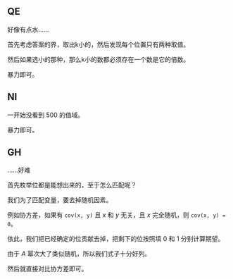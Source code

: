 ## QE
好像有点水……

首先考虑答案的界，取出k小的，然后发现每个位置只有两种取值。

然后如果选小的那种，那么k小的数都必须存在一个数是它的倍数。

暴力即可。

## NI
一开始没看到 500 的值域。

暴力即可。

## GH
……好难

首先枚举位都是能想出来的，至于怎么匹配呢？

我们为了匹配变量，要去掉随机因素。

例如协方差，如果有 `cov(x, y)` 且 $x$ 和 $y$ 无关，且 $x$ 完全随机，则 `cov(x, y) = 0`。

依此，我们把已经确定的位贡献去掉，把剩下的位按照填 $0$ 和 $1$ 分别计算期望。

由于 $A$ 幂次大了类似随机，所以我们式子十分好列。

然后就直接对比协方差即可。

